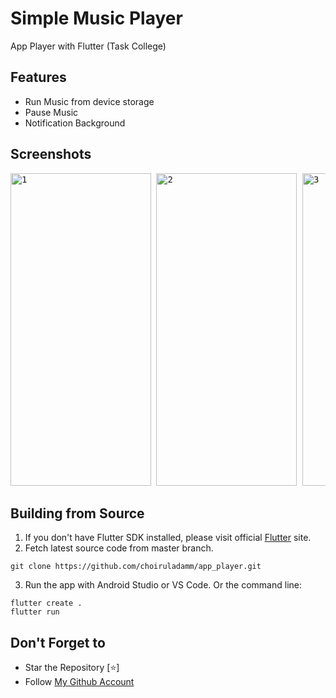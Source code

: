 # Simple Music Player

App Player with Flutter (Task College) 

## Features
- Run Music from device storage
- Pause Music
- Notification Background

## Screenshots
<pre>
<img src="https://user-images.githubusercontent.com/109071310/203484818-b23865aa-2e89-499b-bab5-ee0e93efb782.jpg" alt="1" width="225" height="500" /> <img src="https://user-images.githubusercontent.com/109071310/203484820-9a558372-1375-4d3f-beea-37cce874cbda.jpg" alt="2" width="225" height="500" /> <img src="https://user-images.githubusercontent.com/109071310/203484813-053bcf76-36b9-43bd-99a7-12ffef370008.jpg" alt="3" width="225" height="500" /> 
</pre>

## Building from Source

1. If you don't have Flutter SDK installed, please visit official [Flutter](https://flutter.dev/) site.
2. Fetch latest source code from master branch.

```
git clone https://github.com/choiruladamm/app_player.git
```

3. Run the app with Android Studio or VS Code. Or the command line:

```
flutter create .
flutter run
```

## Don't Forget to

- Star the Repository [⭐]
- Follow [My Github Account](https://github.com/choiruladamm/)

